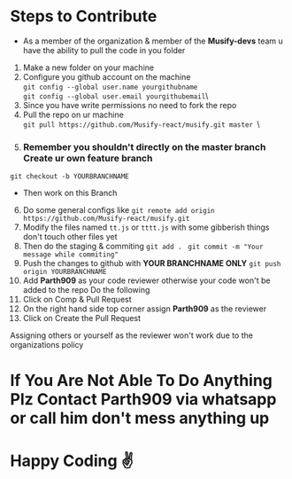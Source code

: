# Steps to Contribute

- As a member of the organization & member of the **Musify-devs** team u have the ability to pull the code in you folder

1. Make a new folder on your machine
2. Configure you github account on the machine \
`git config --global user.name yourgithubname`\
`git config --global user.email yourgithubemail`\
3. Since you have write permissions no need to fork the repo
4. Pull the repo on ur machine\
`git pull https://github.com/Musify-react/musify.git master `\
5. ### Remember you shouldn't directly on the master branch Create ur own feature branch
`git checkout -b YOURBRANCHNAME`
- Then work on this Branch 
6. Do some general configs like
`git remote add origin https://github.com/Musify-react/musify.git`
7. Modify the files named `tt.js` or `tttt.js` with some gibberish things don't touch other files yet
8. Then do the staging & commiting
`git add . `
`git commit -m "Your message while commiting"`
9. Push the changes to github with **YOUR BRANCHNAME ONLY**
`git push origin YOURBRANCHNAME`
10. Add **Parth909** as your code reviewer otherwise your code won't be added to the repo
Do the following
  1. Click on Comp & Pull Request
  2. On the right hand side top corner assign **Parth909** as the reviewer
  3. Click on Create the Pull Request

Assigning others or yourself as the reviewer won't work due to the organizations policy

# If You Are Not Able To Do Anything Plz Contact Parth909 via whatsapp or call him don't mess anything up

# Happy Coding :v:
